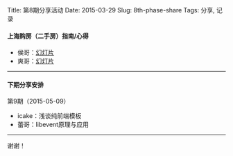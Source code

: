 Title: 第8期分享活动
Date: 2015-03-29
Slug: 8th-phase-share
Tags: 分享, 记录

#### 上海购房（二手房）指南/心得

- 侯哥：[幻灯片](http://simonhou.github.io/second-hand-housing)
- 爽哥：[幻灯片](http://pan.baidu.com/s/1bnEpYs3)

------

#### 下期分享安排

第9期（2015-05-09）

- icake：浅谈纯前端模板
- 蕾哥：libevent原理与应用

------

谢谢！
